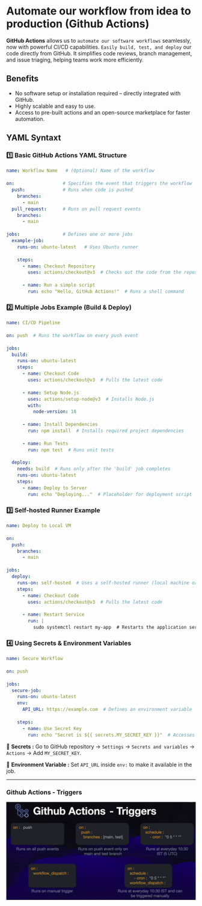 # Automate our workflow from idea to production (Github Actions)

**GitHub Actions** allows us to `automate our software workflows` seamlessly, now with powerful CI/CD capabilities. `Easily build, test, and deploy` our code directly from GitHub.
It simplifies code reviews, branch management, and issue triaging, helping teams work more efficiently.

## Benefits 
- No software setup or installation required – directly integrated with GitHub.
- Highly scalable and easy to use.
- Access to pre-built actions and an open-source marketplace for faster automation.

## YAML Syntaxt
### 1️⃣ Basic GitHub Actions YAML Structure
```yml
name: Workflow Name   # (Optional) Name of the workflow

on:                  # Specifies the event that triggers the workflow
  push:              # Runs when code is pushed
    branches:  
      - main  
  pull_request:      # Runs on pull request events
    branches:  
      - main  

jobs:                # Defines one or more jobs
  example-job:  
    runs-on: ubuntu-latest   # Uses Ubuntu runner

    steps:  
      - name: Checkout Repository  
        uses: actions/checkout@v3  # Checks out the code from the repository

      - name: Run a simple script  
        run: echo "Hello, GitHub Actions!"  # Runs a shell command

```
### 2️⃣ Multiple Jobs Example (Build & Deploy)

```yml
name: CI/CD Pipeline  

on: push  # Runs the workflow on every push event

jobs:  
  build:  
    runs-on: ubuntu-latest  
    steps:  
      - name: Checkout Code  
        uses: actions/checkout@v3  # Pulls the latest code

      - name: Setup Node.js  
        uses: actions/setup-node@v3  # Installs Node.js
        with:  
          node-version: 18  

      - name: Install Dependencies  
        run: npm install  # Installs required project dependencies

      - name: Run Tests  
        run: npm test  # Runs unit tests

  deploy:  
    needs: build  # Runs only after the 'build' job completes  
    runs-on: ubuntu-latest  
    steps:  
      - name: Deploy to Server  
        run: echo "Deploying..."  # Placeholder for deployment script
```
### 3️⃣ Self-hosted Runner Example

```yml
name: Deploy to Local VM  

on:  
  push:  
    branches:  
      - main  

jobs:  
  deploy:  
    runs-on: self-hosted  # Uses a self-hosted runner (local machine or VM)
    steps:  
      - name: Checkout Code  
        uses: actions/checkout@v3  # Pulls the latest code

      - name: Restart Service  
        run: |  
          sudo systemctl restart my-app  # Restarts the application service
```
### 4️⃣ Using Secrets & Environment Variables

```yml
name: Secure Workflow  

on: push  

jobs:  
  secure-job:  
    runs-on: ubuntu-latest  
    env:  
      API_URL: https://example.com  # Defines an environment variable

    steps:  
      - name: Use Secret Key  
        run: echo "Secret is ${{ secrets.MY_SECRET_KEY }}"  # Accesses a secret key securely
```

🔹 **Secrets :** Go to GitHub repository → `Settings` → `Secrets and variables` → `Actions` → Add `MY_SECRET_KEY`.

🔹 **Environment Variable :** Set `API_URL` inside `env:` to make it available in the job.

--- 

### Github Actions - Triggers

![Github Actions - Triggers](https://github.com/abrahimcse/devops-resources/blob/main/CI/CD/Images/githubaction.png)